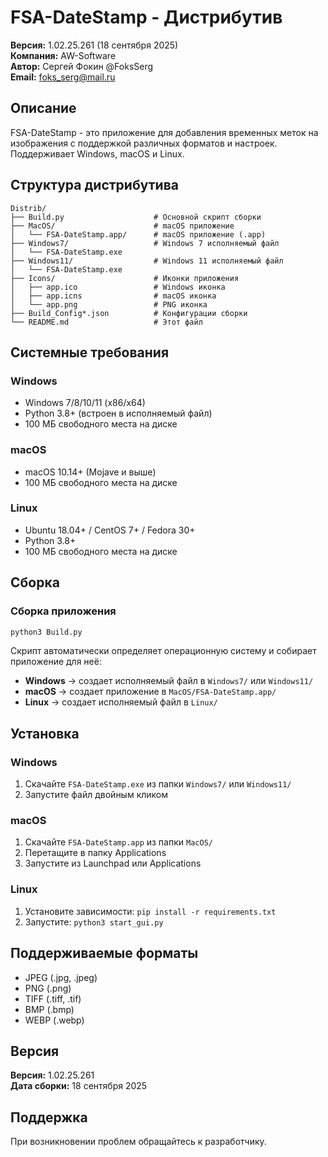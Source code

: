 # FSA-DateStamp - Дистрибутив

**Версия:** 1.02.25.261 (18 сентября 2025)  
**Компания:** AW-Software  
**Автор:** Сергей Фокин @FoksSerg  
**Email:** foks_serg@mail.ru

## Описание

FSA-DateStamp - это приложение для добавления временных меток на изображения с поддержкой различных форматов и настроек. Поддерживает Windows, macOS и Linux.

## Структура дистрибутива

```
Distrib/
├── Build.py                    # Основной скрипт сборки
├── MacOS/                      # macOS приложение
│   └── FSA-DateStamp.app/      # macOS приложение (.app)
├── Windows7/                   # Windows 7 исполняемый файл
│   └── FSA-DateStamp.exe
├── Windows11/                  # Windows 11 исполняемый файл
│   └── FSA-DateStamp.exe
├── Icons/                      # Иконки приложения
│   ├── app.ico                 # Windows иконка
│   ├── app.icns                # macOS иконка
│   └── app.png                 # PNG иконка
├── Build_Config*.json          # Конфигурации сборки
└── README.md                   # Этот файл
```

## Системные требования

### Windows
- Windows 7/8/10/11 (x86/x64)
- Python 3.8+ (встроен в исполняемый файл)
- 100 МБ свободного места на диске

### macOS
- macOS 10.14+ (Mojave и выше)
- 100 МБ свободного места на диске

### Linux
- Ubuntu 18.04+ / CentOS 7+ / Fedora 30+
- Python 3.8+
- 100 МБ свободного места на диске

## Сборка

### Сборка приложения
```bash
python3 Build.py
```

Скрипт автоматически определяет операционную систему и собирает приложение для неё:
- **Windows** → создает исполняемый файл в `Windows7/` или `Windows11/`
- **macOS** → создает приложение в `MacOS/FSA-DateStamp.app/`
- **Linux** → создает исполняемый файл в `Linux/`

## Установка

### Windows
1. Скачайте `FSA-DateStamp.exe` из папки `Windows7/` или `Windows11/`
2. Запустите файл двойным кликом

### macOS
1. Скачайте `FSA-DateStamp.app` из папки `MacOS/`
2. Перетащите в папку Applications
3. Запустите из Launchpad или Applications

### Linux
1. Установите зависимости: `pip install -r requirements.txt`
2. Запустите: `python3 start_gui.py`

## Поддерживаемые форматы

- JPEG (.jpg, .jpeg)
- PNG (.png)
- TIFF (.tiff, .tif)
- BMP (.bmp)
- WEBP (.webp)

## Версия

**Версия:** 1.02.25.261  
**Дата сборки:** 18 сентября 2025

## Поддержка

При возникновении проблем обращайтесь к разработчику.



